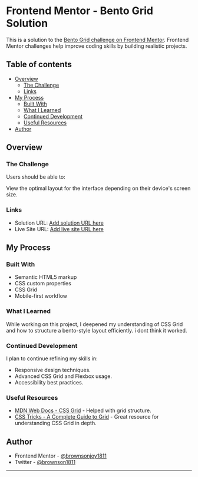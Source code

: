 # Frontend Mentor - Bento Grid Solution

This is a solution to the [Bento Grid challenge on Frontend Mentor](https://www.frontendmentor.io/challenges/bento-grid-RMydElrlOj). Frontend Mentor challenges help improve coding skills by building realistic projects.

## Table of contents

- [Overview](#overview)
  - [The Challenge](#the-challenge)
  - [Links](#links)
- [My Process](#my-process)
  - [Built With](#built-with)
  - [What I Learned](#what-i-learned)
  - [Continued Development](#continued-development)
  - [Useful Resources](#useful-resources)
- [Author](#author)

## Overview

### The Challenge

Users should be able to:

View the optimal layout for the interface depending on their device's screen size.



### Links

- Solution URL: [Add solution URL here](https://your-solution-url.com)
- Live Site URL: [Add live site URL here](https://your-live-site-url.com)

## My Process

### Built With

- Semantic HTML5 markup
- CSS custom properties
- CSS Grid
- Mobile-first workflow

### What I Learned

While working on this project, I deepened my understanding of CSS Grid and how to structure a bento-style layout efficiently. i dont think it worked.

### Continued Development

I plan to continue refining my skills in:

- Responsive design techniques.
- Advanced CSS Grid and Flexbox usage.
- Accessibility best practices.

### Useful Resources

- [MDN Web Docs - CSS Grid](https://developer.mozilla.org/en-US/docs/Web/CSS/CSS_Grid_Layout) - Helped with grid structure.
- [CSS Tricks - A Complete Guide to Grid](https://css-tricks.com/snippets/css/complete-guide-grid/) - Great resource for understanding CSS Grid in depth.

## Author

- Frontend Mentor - [@brownsonjoy1811](https://www.frontendmentor.io/profile/brownsonjoy1811)
- Twitter - [@brownson1811](https://x.com/brownson1811?t=Q6Uo1t2gGdq0-VA2pz_Vjg&s=09)

---


